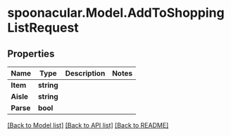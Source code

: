 # spoonacular.Model.AddToShoppingListRequest

## Properties

Name | Type | Description | Notes
------------ | ------------- | ------------- | -------------
**Item** | **string** |  | 
**Aisle** | **string** |  | 
**Parse** | **bool** |  | 

[[Back to Model list]](../README.md#documentation-for-models) [[Back to API list]](../README.md#documentation-for-api-endpoints) [[Back to README]](../README.md)

